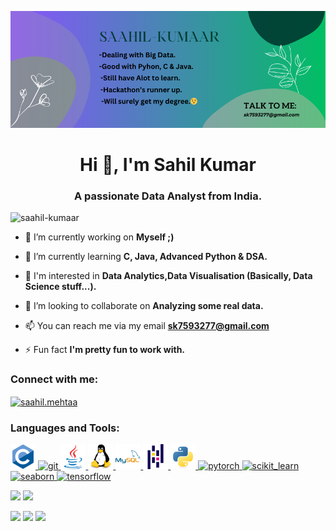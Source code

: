 ![logo](https://github.com/Saahil-Kumaar/Saahil-Kumaar/blob/main/Github_Banner_1.png)
<h1 align="center">Hi 👋, I'm Sahil Kumar</h1>
<h3 align="center">A passionate Data Analyst from India.</h3>

<p align="left"> <img src="https://komarev.com/ghpvc/?username=saahil-kumaar&label=Profile%20views&color=0e75b6&style=flat" alt="saahil-kumaar" /> </p>

- 🔭 I’m currently working on **Myself ;)**

- 🌱 I’m currently learning **C, Java, Advanced Python & DSA.**

- 👀 I'm interested in **Data Analytics,Data Visualisation (Basically, Data Science stuff...).**

- 💞️ I’m looking to collaborate on **Analyzing some real data.**

- 📫 You can reach me via my email **sk7593277@gmail.com**

- ⚡ Fun fact **I'm pretty fun to work with.**

<h3 align="left">Connect with me:</h3>
<p align="left">
<a href="https://instagram.com/saahil.mehtaa" target="blank"><img align="center" src="https://raw.githubusercontent.com/rahuldkjain/github-profile-readme-generator/master/src/images/icons/Social/instagram.svg" alt="saahil.mehtaa" height="30" width="40" /></a>
</p>

<h3 align="left">Languages and Tools:</h3>
<p align="left"> <a href="https://www.cprogramming.com/" target="_blank" rel="noreferrer"> <img src="https://raw.githubusercontent.com/devicons/devicon/master/icons/c/c-original.svg" alt="c" width="40" height="40"/> </a> <a href="https://git-scm.com/" target="_blank" rel="noreferrer"> <img src="https://www.vectorlogo.zone/logos/git-scm/git-scm-icon.svg" alt="git" width="40" height="40"/> </a> <a href="https://www.java.com" target="_blank" rel="noreferrer"> <img src="https://raw.githubusercontent.com/devicons/devicon/master/icons/java/java-original.svg" alt="java" width="40" height="40"/> </a> <a href="https://www.linux.org/" target="_blank" rel="noreferrer"> <img src="https://raw.githubusercontent.com/devicons/devicon/master/icons/linux/linux-original.svg" alt="linux" width="40" height="40"/> </a> <a href="https://www.mysql.com/" target="_blank" rel="noreferrer"> <img src="https://raw.githubusercontent.com/devicons/devicon/master/icons/mysql/mysql-original-wordmark.svg" alt="mysql" width="40" height="40"/> </a> <a href="https://pandas.pydata.org/" target="_blank" rel="noreferrer"> <img src="https://raw.githubusercontent.com/devicons/devicon/2ae2a900d2f041da66e950e4d48052658d850630/icons/pandas/pandas-original.svg" alt="pandas" width="40" height="40"/> </a> <a href="https://www.python.org" target="_blank" rel="noreferrer"> <img src="https://raw.githubusercontent.com/devicons/devicon/master/icons/python/python-original.svg" alt="python" width="40" height="40"/> </a> <a href="https://pytorch.org/" target="_blank" rel="noreferrer"> <img src="https://www.vectorlogo.zone/logos/pytorch/pytorch-icon.svg" alt="pytorch" width="40" height="40"/> </a> <a href="https://scikit-learn.org/" target="_blank" rel="noreferrer"> <img src="https://upload.wikimedia.org/wikipedia/commons/0/05/Scikit_learn_logo_small.svg" alt="scikit_learn" width="40" height="40"/> </a> <a href="https://seaborn.pydata.org/" target="_blank" rel="noreferrer"> <img src="https://seaborn.pydata.org/_images/logo-mark-lightbg.svg" alt="seaborn" width="40" height="40"/> </a> <a href="https://www.tensorflow.org" target="_blank" rel="noreferrer"> <img src="https://www.vectorlogo.zone/logos/tensorflow/tensorflow-icon.svg" alt="tensorflow" width="40" height="40"/> </a> </p>

![](https://github-readme-stats.vercel.app/api/top-langs?username=saahil-kumaar&show_icons=true&locale=en&theme=dracula&layout=compact)
![](https://github-readme-streak-stats-vert-zeta.vercel.app/?user=Saahil-Kumaar&theme=dracula)

![](https://github-profile-summary-cards.vercel.app/api/cards/profile-details?username=Saahil-Kumaar&theme=dracula)
![](https://quotes-github-readme.vercel.app/api?type=horizontal&theme=dracula)
![](https://github-profile-summary-cards.vercel.app/api/cards/stats?username=Saahil-Kumaar&theme=dracula)
